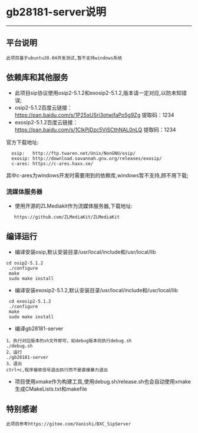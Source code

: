 # gb28181-server说明

---

## 平台说明
    此项目基于ubuntu20.04开发测试,暂不支持windows系统

## 依赖库和其他服务

* 此项目sip协议使用osip2-5.1.2和exosip2-5.1.2,版本请一定对应,以防未知错误;
* osip2-5.1.2百度云链接：https://pan.baidu.com/s/1P25xUSri3otwjfaPo5g9Zg 提取码：1234
* exosip2-5.1.2百度云链接：https://pan.baidu.com/s/1ClkPjDzc5VjSCthNAL0nLQ 提取码：1234

官方下载地址:
```
  osip:   http://ftp.twaren.net/Unix/NonGNU/osip/
  exosip: http://download.savannah.gnu.org/releases/exosip/
  c-ares: https://c-ares.haxx.se/
``````
其中c-ares为windows开发时需要用到的依赖库,windows暂不支持,顾不用下载;

### 流媒体服务器
* 使用开源的ZLMediakit作为流媒体服务器,下载地址:
```
   https://github.com/ZLMediaKit/ZLMediaKit
```
## 编译运行
* 编译安装osip,默认安装目录/usr/local/include和/usr/local/lib
```
cd osip2-5.1.2  
 ./configure
 make
 sudo make install
```

* 编译安装exosip2-5.1.2,默认安装目录/usr/local/include和/usr/local/lib
```
 cd exosip2-5.1.2
 ./configure
 make
 sudo make install
```

* 编译gb28181-server
```
1、执行对应版本的sh文件即可，如debug版本则执行debug.sh
./debug.sh
2、运行
./gb28181-server
3、退出
ctrl+c,程序接收信号退出执行而不是直接暴力退出
```

* 项目使用xmake作为构建工具,使用debug.sh/release.sh也会自动使用xmake生成CMakeLists.txt和makefile


## 特别感谢
    此项目参考https://gitee.com/Vanishi/BXC_SipServer
